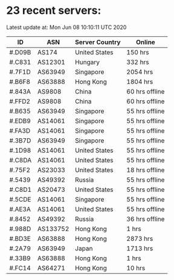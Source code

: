 # 23 recent servers:

Latest update at: Mon Jun 08 10:10:11 UTC 2020

| ID | ASN | Server Country | Online |
| -- | --- | -------------- | ------ |
| #.D09B | AS174 | United States | 150 hrs |
| #.C831 | AS12301 | Hungary | 332 hrs |
| #.7F1D | AS63949 | Singapore | 2054 hrs |
| #.B6F8 | AS63888 | Hong Kong | 1804 hrs |
| #.843A | AS9808 | China | 60 hrs offline |
| #.FFD2 | AS9808 | China | 60 hrs offline |
| #.B635 | AS63949 | Singapore | 55 hrs offline |
| #.EDB9 | AS14061 | Singapore | 55 hrs offline |
| #.FA3D | AS14061 | Singapore | 55 hrs offline |
| #.3B7D | AS63949 | Singapore | 55 hrs offline |
| #.1D98 | AS14061 | United States | 55 hrs offline |
| #.C8DA | AS14061 | United States | 55 hrs offline |
| #.75F2 | AS23033 | United States | 18 hrs offline |
| #.5439 | AS49392 | Russia | 55 hrs offline |
| #.C8D1 | AS20473 | United States | 55 hrs offline |
| #.5CDE | AS14061 | Singapore | 55 hrs offline |
| #.AE3A | AS14061 | United States | 55 hrs offline |
| #.8452 | AS49392 | Russia | 36 hrs offline |
| #.988D | AS133752 | Hong Kong | 1 hrs |
| #.BD3E | AS63888 | Hong Kong | 2873 hrs |
| #.2A79 | AS63949 | Japan | 1713 hrs |
| #.33B9 | AS63888 | Hong Kong | 1 hrs |
| #.FC14 | AS64271 | Hong Kong | 10 hrs |

